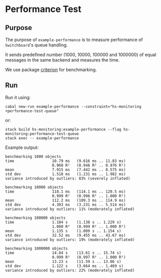 # Performance Test

## Purpose

The purpose of `example-performance` is to measure performance of `Switchboard`'s queue handling.

It sends predefined number (1000, 10000, 100000 and 1000000) of equal messages in the same backend and measures the time.

We use package [criterion](https://hackage.haskell.org/package/criterion) for benchmarking.

## Run

Run it using:

```
cabal new-run example-performance --constraint="hs-monitoring +performance-test-queue"

```

or:

```
stack build hs-monitoring:example-performance --flag hs-monitoring:performance-test-queue
stack exec -- example-performance
```

Example output:

```
benchmarking 1000 objects
time                 10.79 ms   (9.616 ms .. 11.83 ms)
                     0.960 R²   (0.946 R² .. 0.976 R²)
mean                 7.915 ms   (7.442 ms .. 8.575 ms)
std dev              1.518 ms   (1.231 ms .. 1.982 ms)
variance introduced by outliers: 83% (severely inflated)

benchmarking 10000 objects
time                 118.1 ms   (114.1 ms .. 120.5 ms)
                     0.999 R²   (0.996 R² .. 1.000 R²)
mean                 112.2 ms   (109.3 ms .. 114.9 ms)
std dev              4.303 ms   (3.231 ms .. 5.514 ms)
variance introduced by outliers: 11% (moderately inflated)

benchmarking 100000 objects
time                 1.184 s    (1.138 s .. 1.229 s)
                     1.000 R²   (0.999 R² .. 1.000 R²)
mean                 1.135 s    (1.089 s .. 1.154 s)
std dev              32.52 ms   (9.455 ms .. 43.67 ms)
variance introduced by outliers: 19% (moderately inflated)

benchmarking 1000000 objects
time                 14.84 s    (13.61 s .. 15.74 s)
                     0.999 R²   (0.997 R² .. 1.000 R²)
mean                 13.23 s    (11.59 s .. 13.86 s)
std dev              1.122 s    (3.664 ms .. 1.469 s)
variance introduced by outliers: 22% (moderately inflated)
```
